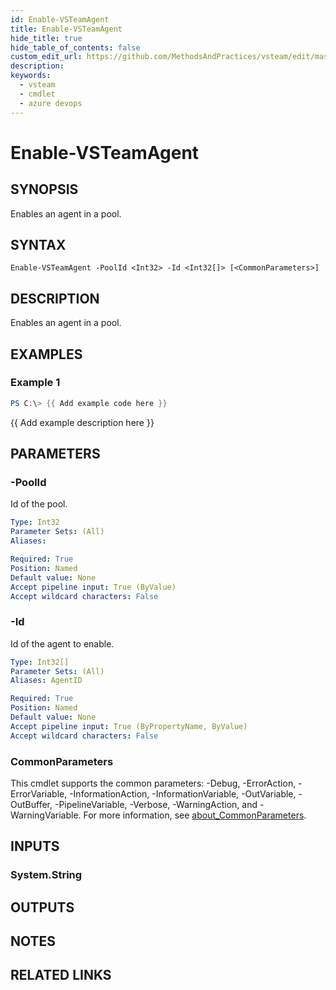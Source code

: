 ```yaml
---
id: Enable-VSTeamAgent
title: Enable-VSTeamAgent
hide_title: true
hide_table_of_contents: false
custom_edit_url: https://github.com/MethodsAndPractices/vsteam/edit/master/.docs/Enable-VSTeamAgent.md
description: 
keywords:
  - vsteam
  - cmdlet
  - azure devops
---
```


# Enable-VSTeamAgent

## SYNOPSIS
Enables an agent in a pool.

## SYNTAX

```
Enable-VSTeamAgent -PoolId <Int32> -Id <Int32[]> [<CommonParameters>]
```

## DESCRIPTION
Enables an agent in a pool.

## EXAMPLES

### Example 1
```powershell
PS C:\> {{ Add example code here }}
```

{{ Add example description here }}

## PARAMETERS

### -PoolId
Id of the pool.

```yaml
Type: Int32
Parameter Sets: (All)
Aliases:

Required: True
Position: Named
Default value: None
Accept pipeline input: True (ByValue)
Accept wildcard characters: False
```

### -Id
Id of the agent to enable.

```yaml
Type: Int32[]
Parameter Sets: (All)
Aliases: AgentID

Required: True
Position: Named
Default value: None
Accept pipeline input: True (ByPropertyName, ByValue)
Accept wildcard characters: False
```

### CommonParameters
This cmdlet supports the common parameters: -Debug, -ErrorAction, -ErrorVariable, -InformationAction, -InformationVariable, -OutVariable, -OutBuffer, -PipelineVariable, -Verbose, -WarningAction, and -WarningVariable. For more information, see [about_CommonParameters](http://go.microsoft.com/fwlink/?LinkID=113216).

## INPUTS

### System.String
## OUTPUTS

## NOTES

## RELATED LINKS

